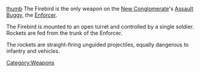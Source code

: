 [thumb](image:Firebird.md.jpg) The Firebird is the only weapon
on the [New Conglomerate](New_Conglomerate.md)'s [Assault
Buggy](<Assault_Buggy_(Certification).md>), the [Enforcer](Enforcer.md).

The Firebird is mounted to an open turret and controlled by a single
soldier. Rockets are fed from the trunk of the Enforcer.

The rockets are straight-firing unguided projectiles, equally dangerous
to infantry and vehicles.

[Category:Weapons](Category:Weapons.md)
